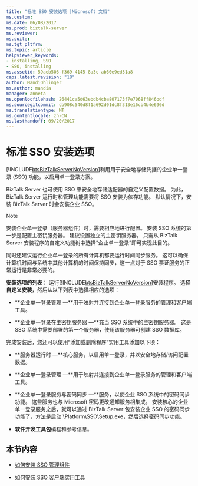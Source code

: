 ```yaml
---
title: "标准 SSO 安装选项 |Microsoft 文档"
ms.custom: 
ms.date: 06/08/2017
ms.prod: biztalk-server
ms.reviewer: 
ms.suite: 
ms.tgt_pltfrm: 
ms.topic: article
helpviewer_keywords:
- installing, SSO
- SSO, installing
ms.assetid: 59aeb503-f369-4145-8a3c-ab60e9ed31a8
caps.latest.revision: "18"
author: MandiOhlinger
ms.author: mandia
manager: anneta
ms.openlocfilehash: 26441ca5d63ebdb4cba807173f7e7068ff846bdf
ms.sourcegitcommit: cb908c540d8f1a692d01dc8f313e16cb4b4e696d
ms.translationtype: MT
ms.contentlocale: zh-CN
ms.lasthandoff: 09/20/2017
---
```

# <a name="standard-sso-installation-options"></a>标准 SSO 安装选项
[!INCLUDE[btsBizTalkServerNoVersion](../includes/btsbiztalkservernoversion-md.md)]利用用于安全地存储凭据的企业单一登录 (SSO) 功能，以启用单一登录方案。  
  
 BizTalk Server 也可使用 SSO 来安全地存储适配器的自定义配置数据。 为此，BizTalk Server 运行时和管理功能需要将 SSO 安装为依存功能。 默认情况下，安装 BizTalk Server 时会安装企业 SSO。  
  
> [!NOTE]
>  安装企业单一登录（服务器组件）时，需要相应地进行配置。 安装 SSO 系统的第一步是配置主密钥服务器。 建议设置独立的主密钥服务器。 只需从 BizTalk Server 安装程序的自定义功能树中选择“企业单一登录”即可实现此目的。  
>   
>  同时还建议运行企业单一登录的所有计算机都要运行时间同步服务。 这可以确保计算机时间与系统中其他计算机的时间保持同步，这一点对于 SSO 票证服务的正常运行是非常必要的。  
  
 **安装选项的列表**： 运行[!INCLUDE[btsBizTalkServerNoVersion](../includes/btsbiztalkservernoversion-md.md)]安装程序。 选择**自定义安装**，然后从以下列表中选择相应的选项：  
  
-   **企业单一登录管理 ―**用于映射并连接到企业单一登录服务的管理和客户端工具。  
  
-   **企业单一登录在主密钥服务器 ―**充当 SSO 系统中的主密钥服务器。 这是 SSO 系统中需要部署的第一个服务器，使用该服务器可创建 SSO 数据库。  
  
 完成安装后，您还可以使用“添加或删除程序”实用工具添加以下项：  
  
-   **服务器运行时 ―**核心服务，以启用单一登录，并以安全地存储/访问配置数据。  
  
-   **企业单一登录管理 ―**用于映射并连接到企业单一登录服务的管理和客户端工具。  
  
-   **企业单一登录服务与密码同步 ―**服务，以使企业 SSO 系统中的密码同步功能。 这些服务也与 Microsoft 密码更改通知服务相集成。 安装核心的企业单一登录服务之后，就可以通过 BizTalk Server 包安装企业 SSO 的密码同步功能了，方法是启动 \Platform\SSO\Setup.exe，然后选择密码同步功能。  
  
-   **软件开发工具包**编程和参考信息。  
  
## <a name="in-this-section"></a>本节内容  
  
-   [如何安装 SSO 管理组件](../core/how-to-install-the-sso-administration-component.md)  
  
-   [如何安装 SSO 客户端实用工具](../core/how-to-install-the-sso-client-utility.md)
